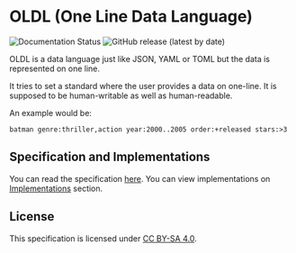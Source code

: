 <!--
 oldl (c) by Eray Erdin
 
 oldl is licensed under a
 Creative Commons Attribution-ShareAlike 4.0 International License.
 
 You should have received a copy of the license along with this
 work. If not, see <http://creativecommons.org/licenses/by-sa/4.0/>.
-->

# OLDL (One Line Data Language)

![Documentation Status](https://img.shields.io/readthedocs/oldlspec?style=flat-square)
![GitHub release (latest by date)](https://img.shields.io/github/v/release/erayerdin/oldl?style=flat-square)

OLDL is a data language just like JSON, YAML or TOML but the data is represented on one line.

It tries to set a standard where the user provides a data on one-line. It is supposed to be human-writable as well as human-readable.

An example would be:

```plain
batman genre:thriller,action year:2000..2005 order:+released stars:>3
```

## Specification and Implementations

You can read the specification [here](https://oldlspec.readthedocs.io). You can view implementations on [Implementations](https://oldlspec.readthedocs.io/implementations) section.

## License

This specification is licensed under [CC BY-SA 4.0](LICENSE).
